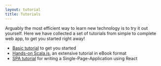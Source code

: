 ```yaml
---
layout: tutorial
title: Tutorials
---
```


Arguably the most efficient way to learn new technology is to try it out yourself. Here we have collected a set
of tutorials from simple to complete web app, to get you started right away!

* [Basic tutorial](./basic/) to get you started
* [Hands-on Scala.js](https://lihaoyi.github.io/hands-on-scala-js), an extensive tutorial in eBook format
* [SPA tutorial](https://github.com/ochrons/scalajs-spa-tutorial) for writing a
  Single-Page-Application using React
